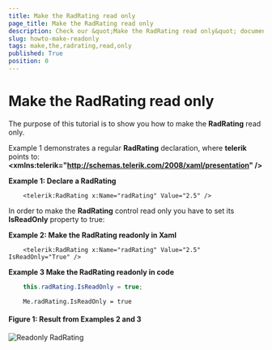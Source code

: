 ```yaml
---
title: Make the RadRating read only
page_title: Make the RadRating read only
description: Check our &quot;Make the RadRating read only&quot; documentation article for the RadRating {{ site.framework_name }} control.
slug: howto-make-readonly
tags: make,the,radrating,read,only
published: True
position: 0
---
```


# Make the RadRating read only

The purpose of this tutorial is to show you how to make the __RadRating__ read only.

Example 1 demonstrates a regular __RadRating__ declaration, where __telerik__ points to: __&lt;xmlns:telerik="http://schemas.telerik.com/2008/xaml/presentation" /&gt;__

__Example 1: Declare a RadRating__
```XAML
	<telerik:RadRating x:Name="radRating" Value="2.5" />
```

In order to make the __RadRating__ control read only you have to set its __IsReadOnly__ property to true:

__Example 2: Make the RadRating readonly in Xaml__
```XAML
	<telerik:RadRating x:Name="radRating" Value="2.5" IsReadOnly="True" />
```

__Example 3 Make the RadRating readonly in code__
```C#
	this.radRating.IsReadOnly = true;
```


```VB.NET
	Me.radRating.IsReadOnly = true
```

#### __Figure 1: Result from Examples 2 and 3__
![Readonly RadRating](images/rating_howto_readonly.png)